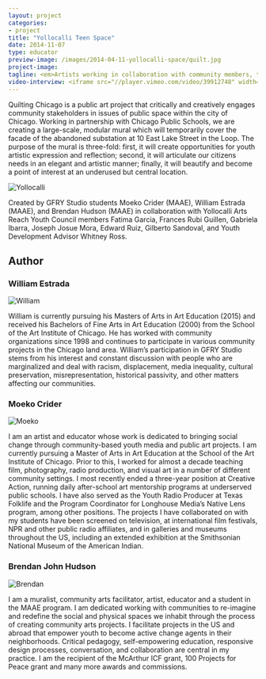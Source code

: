 ```yaml
---
layout: project
categories: 
- project
title: "Yollocalli Teen Space"
date: 2014-11-07
type: educator
preview-image: /images/2014-04-11-yollocalli-space/quilt.jpg
project-image:
tagline: <em>Artists working in collaboration with community members, to figuratively, literally, and critically reimagine, the spaces around us.</em>
video-interview: <iframe src="//player.vimeo.com/video/39912748" width="500" height="281" frameborder="0" webkitallowfullscreen mozallowfullscreen allowfullscreen></iframe> <p class="col-md-10 col-md-offset-3"><a href="http://vimeo.com/39912748">SAIC AGC GFRY Studio mock-up test</a> from <a href="http://vimeo.com/user10322039">David Evancho</a> on <a href="https://vimeo.com">Vimeo</a>.</p>
---
```


<p class="col-md-8 col-md-offset-2"> Quilting Chicago is a public art project that critically and creatively engages community stakeholders in issues of public space within the city of Chicago.  Working in partnership with Chicago Public Schools, we are creating a large-scale, modular mural which will temporarily cover the facade of the abandoned substation at 10 East Lake Street in the Loop.  The purpose of the mural is three-fold:  first, it will create opportunities for youth artistic expression and reflection; second, it will articulate our citizens needs in an elegant and artistic manner; finally, it will beautify and become a point of interest at an underused but central location. </p>

<p class="col-md-10 col-md-offset-1"><img class="img-responsive img-thumbnail" src="/images/2014-04-11-yollocalli-space/quilt.jpg" alt="Yollocalli"/></p>

<p class="col-md-8 col-md-offset-2"> Created by GFRY Studio students Moeko Crider (MAAE), William Estrada (MAAE), and Brendan Hudson (MAAE) in collaboration with Yollocalli Arts Reach Youth Council members Fatima Garcia, Frances Rubi Guillen, Gabriela Ibarra, Joseph Josue Mora, Edward Ruiz, Gilberto Sandoval, and Youth Development Advisor Whitney Ross. </p>

<h2 class="col-md-10 col-md-offset-2">Author</h2>
	
<h3 class="col-md-10 col-md-offset-2">William Estrada</h3>

<p  class="col-md-2 pull-right"><img class="img-responsive img-rounded img-author" src="/images/2014-04-11-yollocalli-space/william.jpg" alt="William"/></p>

<p class="col-md-7 col-md-offset-2">
William is currently pursuing his Masters of Arts in Art Education (2015) and received his Bachelors of Fine Arts in Art Education (2000) from the School of the Art Institute of Chicago. He has worked with community organizations since 1998 and continues to participate in various community projects in the Chicago land area. William’s participation in GFRY Studio stems from his interest and constant discussion with people who are marginalized and deal with racism, displacement, media inequality, cultural preservation, misrepresentation, historical passivity, and other matters affecting our communities.</p>

<h3 class="col-md-10 col-md-offset-2">Moeko Crider</h3>

<p  class="col-md-2 pull-right"><img class="img-responsive img-rounded img-author" src="/images/2014-04-11-yollocalli-space/moeko.jpg" alt="Moeko"/></p>

<p class="col-md-7 col-md-offset-2">
I am an artist and educator whose work is dedicated to bringing social change through community-based youth media and public art projects. I am currently pursuing a Master of Arts in Art Education at the School of the Art Institute of Chicago. Prior to this, I worked for almost a decade teaching film, photography, radio production, and visual art in a number of different community settings. I most recently ended a three-year position at Creative Action, running daily after-school art mentorship programs at underserved public schools. I have also served as the Youth Radio Producer at Texas Folklife and the Program Coordinator for Longhouse Media’s Native Lens program, among other positions. The projects I have collaborated on with my students have been screened on television, at international film festivals, NPR and other public radio affiliates, and in galleries and museums throughout the US, including an extended exhibition at the Smithsonian National Museum of the American Indian.</p>
 

<h3 class="col-md-10 col-md-offset-2">Brendan John Hudson</h3>

<p  class="col-md-2 pull-right"><img class="img-responsive img-rounded img-author" src="/images/2014-04-11-yollocalli-space/brendan.jpg" alt="Brendan"/></p>

<p class="col-md-7 col-md-offset-2">
I am a muralist, community arts facilitator, artist, educator and a student in the MAAE program. I am dedicated working with communities to re-imagine and redefine the social and physical spaces we inhabit through the process of creating community arts projects. I facilitate projects in the US and abroad that empower youth to become active change agents in their neighborhoods. Critical pedagogy, self-empowering education, responsive design processes, conversation, and collaboration are central in my practice. I am the recipient of the McArthur ICF grant, 100 Projects for Peace grant and many more awards and commissions. </p>

